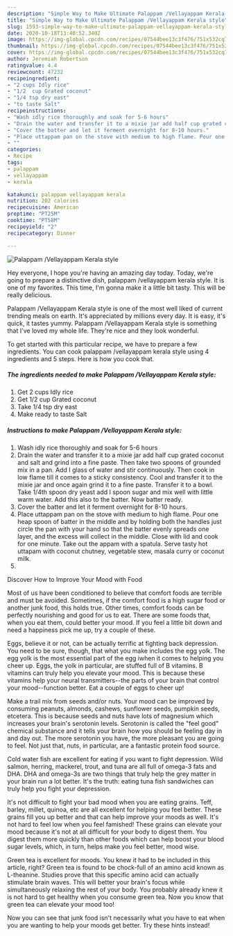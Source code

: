 ```yaml
---
description: "Simple Way to Make Ultimate Palappam /Vellayappam Kerala style"
title: "Simple Way to Make Ultimate Palappam /Vellayappam Kerala style"
slug: 1593-simple-way-to-make-ultimate-palappam-vellayappam-kerala-style
date: 2020-10-18T13:40:52.340Z
image: https://img-global.cpcdn.com/recipes/07544bee13c3f476/751x532cq70/palappam-vellayappam-kerala-style-recipe-main-photo.jpg
thumbnail: https://img-global.cpcdn.com/recipes/07544bee13c3f476/751x532cq70/palappam-vellayappam-kerala-style-recipe-main-photo.jpg
cover: https://img-global.cpcdn.com/recipes/07544bee13c3f476/751x532cq70/palappam-vellayappam-kerala-style-recipe-main-photo.jpg
author: Jeremiah Robertson
ratingvalue: 4.4
reviewcount: 47232
recipeingredient:
- "2 cups Idly rice"
- "1/2  cup Grated coconut"
- "1/4 tsp dry east"
- "to taste Salt"
recipeinstructions:
- "Wash idly rice thoroughly and soak for 5-6 hours"
- "Drain the water and transfer it to a mixie jar add half cup grated coconut and salt and grind into a fine paste. Then take two spoons of grounded mix in a pan. Add I glass of water and stir continuously. Then cook in low flame till it comes to a sticky consistency. Cool and transfer it to the mixie jar and once again grind it to a fine paste. Transfer it to a bowl. Take 1/4th spoon dry yeast add I spoon sugar and mix well with little warm water. Add this also to the batter. Now batter ready."
- "Cover the batter and let it ferment overnight for 8-10 hours."
- "Place uttappam pan on the stove with medium to high flame. Pour one heap spoon of batter in the middle and by holding both the handles just circle the pan with your hand so that the batter evenly spreads one layer, and the excess will collect in the middle. Close with lid and cook for one minute. Take out the appam with a spatula. Serve tasty hot uttapam with coconut chutney, vegetable stew, masala curry or coconut milk."
- ""
categories:
- Recipe
tags:
- palappam
- vellayappam
- kerala

katakunci: palappam vellayappam kerala 
nutrition: 202 calories
recipecuisine: American
preptime: "PT25M"
cooktime: "PT58M"
recipeyield: "2"
recipecategory: Dinner

---
```



![Palappam /Vellayappam Kerala style](https://img-global.cpcdn.com/recipes/07544bee13c3f476/751x532cq70/palappam-vellayappam-kerala-style-recipe-main-photo.jpg)

Hey everyone, I hope you're having an amazing day today. Today, we're going to prepare a distinctive dish, palappam /vellayappam kerala style. It is one of my favorites. This time, I'm gonna make it a little bit tasty. This will be really delicious.



Palappam /Vellayappam Kerala style is one of the most well liked of current trending meals on earth. It's appreciated by millions every day. It is easy, it's quick, it tastes yummy. Palappam /Vellayappam Kerala style is something that I've loved my whole life. They're nice and they look wonderful.


To get started with this particular recipe, we have to prepare a few ingredients. You can cook palappam /vellayappam kerala style using 4 ingredients and 5 steps. Here is how you cook that.

<!--inarticleads1-->

##### The ingredients needed to make Palappam /Vellayappam Kerala style:

1. Get 2 cups Idly rice
1. Get 1/2  cup Grated coconut
1. Take 1/4 tsp dry east
1. Make ready to taste Salt




<!--inarticleads2-->

##### Instructions to make Palappam /Vellayappam Kerala style:

1. Wash idly rice thoroughly and soak for 5-6 hours
1. Drain the water and transfer it to a mixie jar add half cup grated coconut and salt and grind into a fine paste. Then take two spoons of grounded mix in a pan. Add I glass of water and stir continuously. Then cook in low flame till it comes to a sticky consistency. Cool and transfer it to the mixie jar and once again grind it to a fine paste. Transfer it to a bowl. Take 1/4th spoon dry yeast add I spoon sugar and mix well with little warm water. Add this also to the batter. Now batter ready.
1. Cover the batter and let it ferment overnight for 8-10 hours.
1. Place uttappam pan on the stove with medium to high flame. Pour one heap spoon of batter in the middle and by holding both the handles just circle the pan with your hand so that the batter evenly spreads one layer, and the excess will collect in the middle. Close with lid and cook for one minute. Take out the appam with a spatula. Serve tasty hot uttapam with coconut chutney, vegetable stew, masala curry or coconut milk.
1. 




Discover How to Improve Your Mood with Food


Most of us have been conditioned to believe that comfort foods are terrible and must be avoided. Sometimes, if the comfort food is a high sugar food or another junk food, this holds true. Other times, comfort foods can be perfectly nourishing and good for us to eat. There are some foods that, when you eat them, could better your mood. If you feel a little bit down and need a happiness pick me up, try a couple of these.

Eggs, believe it or not, can be actually terrific at fighting back depression. You need to be sure, though, that what you make includes the egg yolk. The egg yolk is the most essential part of the egg iwhen it comes to helping you cheer up. Eggs, the yolk in particular, are stuffed full of B vitamins. B vitamins can truly help you elevate your mood. This is because these vitamins help your neural transmitters--the parts of your brain that control your mood--function better. Eat a couple of eggs to cheer up!

Make a trail mix from seeds and/or nuts. Your mood can be improved by consuming peanuts, almonds, cashews, sunflower seeds, pumpkin seeds, etcetera. This is because seeds and nuts have lots of magnesium which increases your brain's serotonin levels. Serotonin is called the "feel good" chemical substance and it tells your brain how you should be feeling day in and day out. The more serotonin you have, the more pleasant you are going to feel. Not just that, nuts, in particular, are a fantastic protein food source.

Cold water fish are excellent for eating if you want to fight depression. Wild salmon, herring, mackerel, trout, and tuna are all full of omega-3 fats and DHA. DHA and omega-3s are two things that truly help the grey matter in your brain run a lot better. It's the truth: eating tuna fish sandwiches can truly help you fight your depression. 

It's not difficult to fight your bad mood when you are eating grains. Teff, barley, millet, quinoa, etc are all excellent for helping you feel better. These grains fill you up better and that can help improve your moods as well. It's not hard to feel low when you feel famished! These grains can elevate your mood because it's not at all difficult for your body to digest them. You digest them more quickly than other foods which can help boost your blood sugar levels, which, in turn, helps make you feel better, mood wise.

Green tea is excellent for moods. You knew it had to be included in this article, right? Green tea is found to be chock-full of an amino acid known as L-theanine. Studies prove that this specific amino acid can actually stimulate brain waves. This will better your brain's focus while simultaneously relaxing the rest of your body. You probably already knew it is not hard to get healthy when you consume green tea. Now you know that green tea can elevate your mood too!

Now you can see that junk food isn't necessarily what you have to eat when you are wanting to help your moods get better. Try  these hints  instead!

